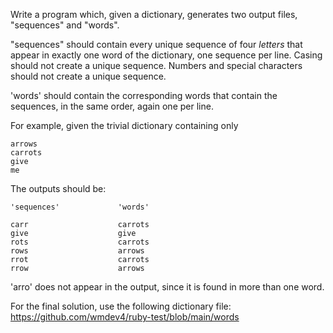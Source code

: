 Write a program which, given a dictionary, generates two output files, "sequences" and "words".

"sequences" should contain every unique sequence of four *letters* that appear in exactly one word of the dictionary, one sequence per line. Casing should not create a unique sequence. Numbers and special characters should not create a unique sequence.

'words' should contain the corresponding words that contain the sequences, in the same order, again one per line.

For example, given the trivial dictionary containing only

```
arrows
carrots
give
me
```

The outputs should be:

```
'sequences'             'words'

carr                    carrots
give                    give
rots                    carrots
rows                    arrows
rrot                    carrots
rrow                    arrows
```

'arro' does not appear in the output, since it is found in more than one word.

For the final solution, use the following dictionary file: 
https://github.com/wmdev4/ruby-test/blob/main/words
